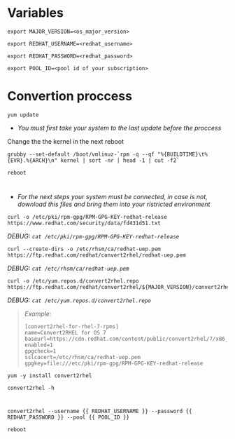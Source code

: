 # Variables

```
export MAJOR_VERSION=<os_major_version>
```

```
export REDHAT_USERNAME=<redhat_username>
```

```
export REDHAT_PASSWORD=<redhat_password>
```

```
export POOL_ID=<pool id of your subscription>
```

# Convertion proccess

```
yum update
```

* *You must first take your system to the last update before the proccess*

Change the the kernel in the next reboot

```
grubby --set-default /boot/vmlinuz-`rpm -q --qf "%{BUILDTIME}\t%{EVR}.%{ARCH}\n" kernel | sort -nr | head -1 | cut -f2`
```

```
reboot
```

#

* *For the next steps your system must be connected, in case is not, download this files and bring them into your ristricted environment*

```
curl -o /etc/pki/rpm-gpg/RPM-GPG-KEY-redhat-release https://www.redhat.com/security/data/fd431d51.txt
```

*DEBUG: `cat /etc/pki/rpm-gpg/RPM-GPG-KEY-redhat-release`*

```
curl --create-dirs -o /etc/rhsm/ca/redhat-uep.pem https://ftp.redhat.com/redhat/convert2rhel/redhat-uep.pem
```

*DEBUG: `cat /etc/rhsm/ca/redhat-uep.pem`*

```
curl -o /etc/yum.repos.d/convert2rhel.repo https://ftp.redhat.com/redhat/convert2rhel/${MAJOR_VERSION}/convert2rhel.repo
```

*DEBUG: `cat /etc/yum.repos.d/convert2rhel.repo`*

> *Example:*
>  ```
>  [convert2rhel-for-rhel-7-rpms]
>  name=Convert2RHEL for OS 7
>  baseurl=https://cdn.redhat.com/content/public/convert2rhel/7/x86_64/os/
>  enabled=1
>  gpgcheck=1
>  sslcacert=/etc/rhsm/ca/redhat-uep.pem
>  gpgkey=file:///etc/pki/rpm-gpg/RPM-GPG-KEY-redhat-release
>  ```

```
yum -y install convert2rhel
```

```
convert2rhel -h
```

#

```
convert2rhel --username {{ REDHAT_USERNAME }} --password {{ REDHAT_PASSWORD }} --pool {{ POOL_ID }}
```

```
reboot
```
